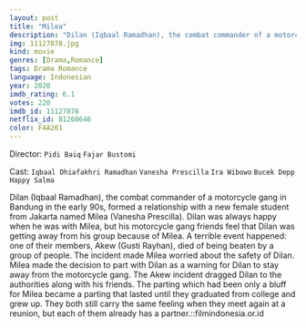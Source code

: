 ```yaml
---
layout: post
title: "Milea"
description: "Dilan (Iqbaal Ramadhan), the combat commander of a motorcycle gang in Bandung in the early 90s, formed a relationship with a new female student from Jakarta named Milea (Vanesha Prescilla). Dilan was always happy when he was with Milea, but his motorcycle gang friends feel that Dilan was getting away from his group because of Milea. A terrible event happened: one of their members, Akew (Gusti Rayhan), died of being beaten by a group of people. The incident made Milea worried about the safety of Dilan. Milea m.."
img: 11127878.jpg
kind: movie
genres: [Drama,Romance]
tags: Drama Romance 
language: Indonesian
year: 2020
imdb_rating: 6.1
votes: 220
imdb_id: 11127878
netflix_id: 81260646
color: F4A261
---
```

Director: `Pidi Baiq` `Fajar Bustomi`  

Cast: `Iqbaal Dhiafakhri Ramadhan` `Vanesha Prescilla` `Ira Wibowo` `Bucek Depp` `Happy Salma` 

Dilan (Iqbaal Ramadhan), the combat commander of a motorcycle gang in Bandung in the early 90s, formed a relationship with a new female student from Jakarta named Milea (Vanesha Prescilla). Dilan was always happy when he was with Milea, but his motorcycle gang friends feel that Dilan was getting away from his group because of Milea. A terrible event happened: one of their members, Akew (Gusti Rayhan), died of being beaten by a group of people. The incident made Milea worried about the safety of Dilan. Milea made the decision to part with Dilan as a warning for Dilan to stay away from the motorcycle gang. The Akew incident dragged Dilan to the authorities along with his friends. The parting which had been only a bluff for Milea became a parting that lasted until they graduated from college and grew up. They both still carry the same feeling when they meet again at a reunion, but each of them already has a partner.::filmindonesia.or.id